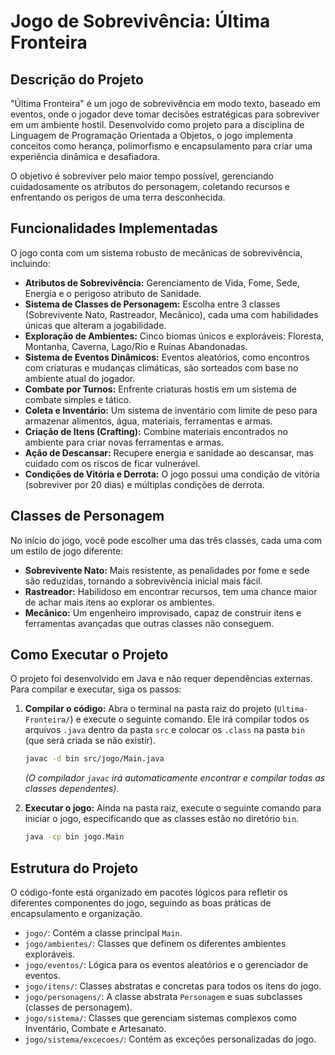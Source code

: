 # Jogo de Sobrevivência: Última Fronteira

## Descrição do Projeto

"Última Fronteira" é um jogo de sobrevivência em modo texto, baseado em eventos, onde o jogador deve tomar decisões estratégicas para sobreviver em um ambiente hostil. Desenvolvido como projeto para a disciplina de Linguagem de Programação Orientada a Objetos, o jogo implementa conceitos como herança, polimorfismo e encapsulamento para criar uma experiência dinâmica e desafiadora.

O objetivo é sobreviver pelo maior tempo possível, gerenciando cuidadosamente os atributos do personagem, coletando recursos e enfrentando os perigos de uma terra desconhecida.

## Funcionalidades Implementadas

O jogo conta com um sistema robusto de mecânicas de sobrevivência, incluindo:

* **Atributos de Sobrevivência:** Gerenciamento de Vida, Fome, Sede, Energia e o perigoso atributo de Sanidade.
* **Sistema de Classes de Personagem:** Escolha entre 3 classes (Sobrevivente Nato, Rastreador, Mecânico), cada uma com habilidades únicas que alteram a jogabilidade.
* **Exploração de Ambientes:** Cinco biomas únicos e exploráveis: Floresta, Montanha, Caverna, Lago/Rio e Ruínas Abandonadas.
* **Sistema de Eventos Dinâmicos:** Eventos aleatórios, como encontros com criaturas e mudanças climáticas, são sorteados com base no ambiente atual do jogador.
* **Combate por Turnos:** Enfrente criaturas hostis em um sistema de combate simples e tático.
* **Coleta e Inventário:** Um sistema de inventário com limite de peso para armazenar alimentos, água, materiais, ferramentas e armas.
* **Criação de Itens (Crafting):** Combine materiais encontrados no ambiente para criar novas ferramentas e armas.
* **Ação de Descansar:** Recupere energia e sanidade ao descansar, mas cuidado com os riscos de ficar vulnerável.
* **Condições de Vitória e Derrota:** O jogo possui uma condição de vitória (sobreviver por 20 dias) e múltiplas condições de derrota.

## Classes de Personagem

No início do jogo, você pode escolher uma das três classes, cada uma com um estilo de jogo diferente:

* **Sobrevivente Nato:** Mais resistente, as penalidades por fome e sede são reduzidas, tornando a sobrevivência inicial mais fácil.
* **Rastreador:** Habilidoso em encontrar recursos, tem uma chance maior de achar mais itens ao explorar os ambientes.
* **Mecânico:** Um engenheiro improvisado, capaz de construir itens e ferramentas avançadas que outras classes não conseguem.

## Como Executar o Projeto

O projeto foi desenvolvido em Java e não requer dependências externas. Para compilar e executar, siga os passos:

1.  **Compilar o código:**
    Abra o terminal na pasta raiz do projeto (`Ultima-Fronteira/`) e execute o seguinte comando. Ele irá compilar todos os arquivos `.java` dentro da pasta `src` e colocar os `.class` na pasta `bin` (que será criada se não existir).

    ```sh
    javac -d bin src/jogo/Main.java
    ```

    *(O compilador `javac` irá automaticamente encontrar e compilar todas as classes dependentes).*

2.  **Executar o jogo:**
    Ainda na pasta raiz, execute o seguinte comando para iniciar o jogo, especificando que as classes estão no diretório `bin`.

    ```sh
    java -cp bin jogo.Main
    ```

## Estrutura do Projeto

O código-fonte está organizado em pacotes lógicos para refletir os diferentes componentes do jogo, seguindo as boas práticas de encapsulamento e organização.

* `jogo/`: Contém a classe principal `Main`.
* `jogo/ambientes/`: Classes que definem os diferentes ambientes exploráveis.
* `jogo/eventos/`: Lógica para os eventos aleatórios e o gerenciador de eventos.
* `jogo/itens/`: Classes abstratas e concretas para todos os itens do jogo.
* `jogo/personagens/`: A classe abstrata `Personagem` e suas subclasses (classes de personagem).
* `jogo/sistema/`: Classes que gerenciam sistemas complexos como Inventário, Combate e Artesanato.
* `jogo/sistema/excecoes/`: Contém as exceções personalizadas do jogo.
